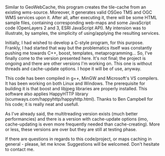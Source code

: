 Similar to GeoWebCache, this program creates the tile-cache from an existing wms-source. Moreover, it generates valid OSGeo TMS and OGC WMS services upon it. After all, after executing it, there will be some HTML sample files, containing corresponding web-maps and some JavaScript code (OpenLayers 2 and 3, ESRI JavaScript API). My intension was to illustrate, by samples, the simplicity of using/applying the resulting services.

Initially, I had wished to develop a C-style program, for this purpose. Frankly, I had started that way but the problematics itself was constantly pushing me towards C++, boost, templates, metaprogramming... So, I've finally come to the version presented here.  It's not final; the project is ongoing and there are other versions I'm working on. This one is without threads and cache-update options.  I hope it will be of use, anyway.

This code has been compiled in g++, MinGW and Microsoft's VS compilers. It has been working on both Linux and Windows. The prerequisite for building it is that boost and libjpeg libraries are properly installed. This software also applies HappyHTTP library (scumways.com/happyhttp/happyhttp.html). Thanks to Ben Campbell for his code; it is really neat and usefull.

As I've already said, the multitreading version exists (much better performancies) and there is a version with cache-update options (imo, cache-updating is even more frequently needed than cache-creating). More or less, these versions are over but they are still at testing phase. 

If there are questions in regards to this code/project, or maps caching in general - please, let me know. Suggestions will be welcomed. Don't hesitate to contact me.


